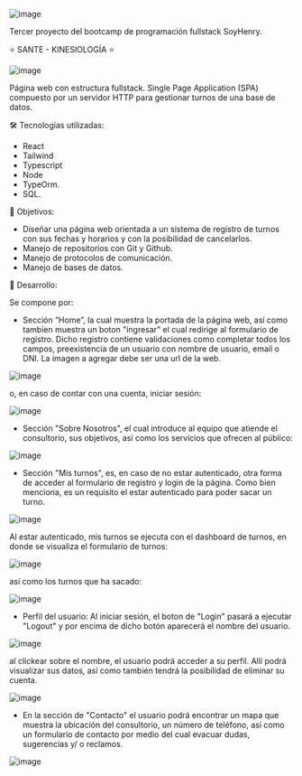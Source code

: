 ![image](https://github.com/user-attachments/assets/35c5cf4b-dd6b-4a08-ae92-b3e07b97c3e6)

Tercer proyecto del bootcamp de programación fullstack SoyHenry.

⭐ SANTE - KINESIOLOGÍA ⭐

![image](https://github.com/user-attachments/assets/249abd12-281e-46fc-97cf-3faada02c601)

Página web con estructura fullstack. Single Page Application (SPA) compuesto por un servidor HTTP para gestionar turnos de una base de datos. 

🛠️ Tecnologías utilizadas:
- React
- Tailwind
- Typescript
- Node
- TypeOrm.
- SQL.

🎯 Objetivos:
- Diseñar una página web orientada a un sistema de registro de turnos con sus fechas y horarios y con la posibilidad de cancelarlos.
- Manejo de repositorios con Git y Github.
- Manejo de protocolos de comunicación.
- Manejo de bases de datos. 

🚀 Desarrollo:

Se compone por:

- Sección “Home”, la cual muestra la portada de la página web, así como tambien muestra un boton "ingresar" el cual redirige al formulario de registro. Dicho registro contiene validaciones como completar todos los campos, preexistencia de un usuario con nombre de usuario, email o DNI. La imagen a agregar debe ser una url de la web. 

![image](https://github.com/user-attachments/assets/b34a6e42-2633-45d8-b1bb-d6a87da86612)

o, en caso de contar con una cuenta, iniciar sesión:

![image](https://github.com/user-attachments/assets/ee6eb4be-49c4-427f-926e-6c43b9d9cece)

- Sección "Sobre Nosotros", el cual introduce al equipo que atiende el consultorio, sus objetivos, así como los servicios que ofrecen al público:

![image](https://github.com/user-attachments/assets/81073b4d-e1ed-4d61-980b-7d26e8f96123)

- Sección "Mis turnos", es, en caso de no estar autenticado, otra forma de acceder al formulario de registro y login de la página. Como bien menciona, es un requisito el estar autenticado para poder sacar un turno.

![image](https://github.com/user-attachments/assets/80470284-7e21-46f1-8435-ca883bba7485)

Al estar autenticado, mis turnos se ejecuta con el dashboard de turnos, en donde se visualiza el formulario de turnos:

![image](https://github.com/user-attachments/assets/481354f4-94e9-4ee8-95e6-9be03d59c4a9)

así como los turnos que ha sacado:

![image](https://github.com/user-attachments/assets/33797b6d-df5b-417a-92f3-fb3c90204fcf)

- Perfil del usuario: Al iniciar sesión, el boton de "Login" pasará a ejecutar "Logout" y por encima de dicho botón aparecerá el nombre del usuario.

![image](https://github.com/user-attachments/assets/117ff4c3-5e43-4423-abc3-8822ec6b4b16)

al clickear sobre el nombre, el usuario podrá acceder a su perfil. Allí podrá visualizar sus datos, así como también tendrá la posibilidad de eliminar su cuenta.

![image](https://github.com/user-attachments/assets/f9fedc98-a686-4c50-ad2d-8b6f4103f919)

- En la sección de "Contacto" el usuario podrá encontrar un mapa que muestra la ubicación del consultorio, un número de teléfono, así como un formulario de contacto por medio del cual evacuar dudas, sugerencias y/ o reclamos.

![image](https://github.com/user-attachments/assets/0a3abfc8-09b0-4b00-bddf-353baa754ba9)










